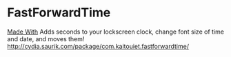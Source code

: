 # FastForwardTime
[Made With](https://img.shields.io/badge/made%20with-objective--c-green.svg)
Adds seconds to your lockscreen clock, change font size of time and date, and moves them!
http://cydia.saurik.com/package/com.kaitouiet.fastforwardtime/
